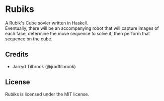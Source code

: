 # Rubiks

A Rubik's Cube sovler written in Haskell.  
Eventually, there will be an accompanying robot that will capture images of each face, determine the move sequence to
solve it, then perform that sequence on the cube.

## Credits

- Jarryd Tilbrook (@jradtilbrook)

## License

Rubiks is licensed under the MIT license.
